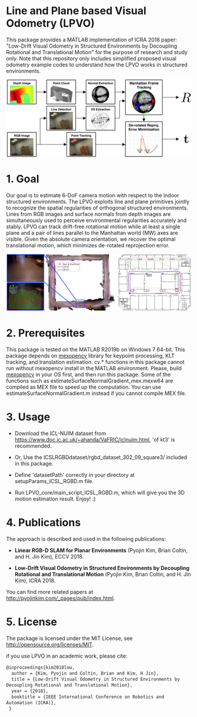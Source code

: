 # Line and Plane based Visual Odometry (LPVO)
This package provides a MATLAB implementation of ICRA 2018 paper: "Low-Drift Visual Odometry in Structured Environments by Decoupling Rotational and Translational Motion" for the purpose of research and study only.
Note that this repository only includes simplified proposed visual odometry example codes to understand how the LPVO works in structured environments.

![LPVO](https://github.com/PyojinKim/LPVO/blob/master/overview.png)


# 1. Goal
Our goal is to estimate 6-DoF camera motion with respect to the indoor structured environments.
The LPVO exploits line and plane primitives jointly to recognize the spatial regularities of orthogonal structured environments.
Lines from RGB images and surface normals from depth images are simultaneously used to perceive environmental regularities accurately and stably.
LPVO can track drift-free rotational motion while at least a single plane and a pair of lines parallel to the Manhattan world (MW) axes are visible. 
Given the absolute camera orientation, we recover the optimal translational motion, which minimizes de-rotated reprojection error.

![LPVO](https://github.com/PyojinKim/LPVO/blob/master/result.png)


# 2. Prerequisites
This package is tested on the MATLAB R2019b on Windows 7 64-bit.
This package depends on [mexopencv](https://github.com/kyamagu/mexopencv) library for keypoint processing, KLT tracking, and translation estimation.
cv.* functions in this package cannot run without mexopencv install in the MATLAB environment.
Please, build [mexopencv](https://github.com/kyamagu/mexopencv) in your OS first, and then run this package.
Some of the functions such as estimateSurfaceNormalGradient_mex.mexw64 are compiled as MEX file to speed up the computation.
You can use estimateSurfaceNormalGradient.m instead if you cannot compile MEX file.


# 3. Usage
* Download the ICL-NUIM dataset from https://www.doc.ic.ac.uk/~ahanda/VaFRIC/iclnuim.html, 'of kt3' is recommended.

* Or, Use the ICSLRGBDdataset/rgbd_dataset_302_09_square3/ included in this package.

* Define 'datasetPath' correctly in your directory at setupParams_ICSL_RGBD.m file.

* Run LPVO_core/main_script_ICSL_RGBD.m, which will give you the 3D motion estimation result. Enjoy! :)


# 4. Publications
The approach is described and used in the following publications:

* **Linear RGB-D SLAM for Planar Environments** (Pyojin Kim, Brian Coltin, and H. Jin Kim), ECCV 2018.

* **Low-Drift Visual Odometry in Structured Environments by Decoupling Rotational and Translational Motion** (Pyojin Kim, Brian Coltin, and H. Jin Kim), ICRA 2018.

You can find more related papers at http://pyojinkim.com/_pages/pub/index.html.


# 5. License
The package is licensed under the MIT License, see http://opensource.org/licenses/MIT.

if you use LPVO in an academic work, please cite:

    @inproceedings{kim2018low,
      author = {Kim, Pyojin and Coltin, Brian and Kim, H Jin},
      title = {Low-Drift Visual Odometry in Structured Environments by Decoupling Rotational and Translational Motion},
      year = {2018},
      booktitle = {IEEE International Conference on Robotics and Automation (ICRA)},
     }
